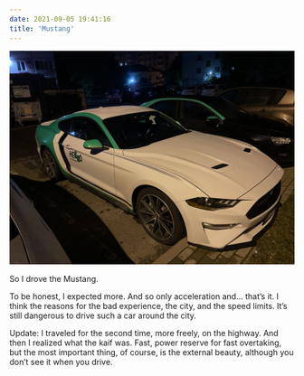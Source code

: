 ```yaml
---
date: 2021-09-05 19:41:16
title: 'Mustang'
---
```


![And here is the horse.](IMG_1192.jpg)

So I drove the Mustang.

To be honest, I expected more. And so only acceleration and… that’s it. I think the reasons for the
bad experience, the city, and the speed limits. It’s still dangerous to drive such a car around the
city.

Update: I traveled for the second time, more freely, on the highway. And then I realized what the
kaif was. Fast, power reserve for fast overtaking, but the most important thing, of course, is the
external beauty, although you don’t see it when you drive.
